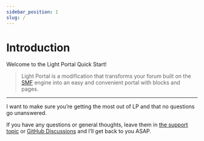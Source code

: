 ```yaml
---
sidebar_position: 1
slug: /
---
```


# Introduction

Welcome to the Light Portal Quick Start!

> Light Portal is a modification that transforms your forum built on the [SMF](https://www.simplemachines.org) engine into an easy and convenient portal with blocks and pages.

---

I want to make sure you’re getting the most out of LP and that no questions go unanswered.

If you have any questions or general thoughts, leave them in [the support topic](https://www.simplemachines.org/community/index.php?topic=572393.0) or [GitHub Discussions](https://github.com/dragomano/Light-Portal/discussions) and I’ll get back to you ASAP.
